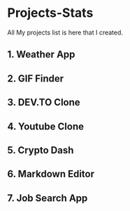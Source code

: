 # Projects-Stats
All My projects list is here that I created.

## 1. Weather App
## 2. GIF Finder
## 3. DEV.TO Clone
## 4. Youtube Clone
## 5. Crypto Dash
## 6. Markdown Editor
## 7. Job Search App
